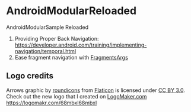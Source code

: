 # AndroidModularReloaded

AndroidModularSample Reloaded

1. Providing Proper Back Navigation: <https://developer.android.com/training/implementing-navigation/temporal.html>
2. Ease fragment navigation with [FragmentsArgs](https://github.com/sockeqwe/fragmentargs)

## Logo credits

Arrows graphic by <a href="http://www.flaticon.com/authors/roundicons">roundicons</a> from <a href="http://www.flaticon.com/">Flaticon</a> is licensed under <a href="http://creativecommons.org/licenses/by/3.0/" title="Creative Commons BY 3.0">CC BY 3.0</a>. Check out the new logo that I created on <a href="http://logomakr.com" title="Logo Maker">LogoMaker.com</a> https://logomakr.com/68mbxl68mbxl
